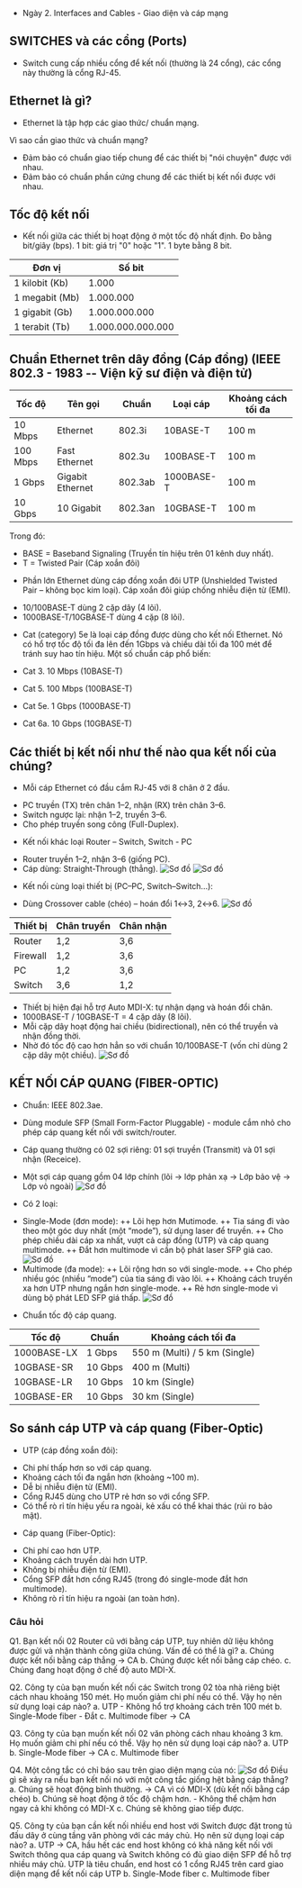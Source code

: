 * Ngày 2. Interfaces and Cables - Giao diện và cáp mạng
## SWITCHES và các cổng (Ports)
- Switch cung cấp nhiều cổng để kết nối (thường là 24 cổng), các cổng này thường là cổng RJ-45.

## Ethernet là gì?
- Ethernet là tập hợp các giao thức/ chuẩn mạng.

Vì sao cần giao thức và chuẩn mạng?
- Đảm bảo có chuẩn giao tiếp chung để các thiết bị "nói chuyện" được với nhau.
- Đảm bảo có chuẩn phần cứng chung để các thiết bị kết nối được với nhau.
## Tốc độ kết nối
- Kết nối giữa các thiết bị hoạt động ở một tốc độ nhất định. Đo bằng bit/giây (bps).
1 bit: giá trị "0" hoặc "1".
1 byte bằng 8 bit.

| Đơn vị         | Số bit            |
| -------------- | ----------------- |
| 1 kilobit (Kb) | 1.000             |
| 1 megabit (Mb) | 1.000.000         |
| 1 gigabit (Gb) | 1.000.000.000     |
| 1 terabit (Tb) | 1.000.000.000.000 |

## Chuẩn Ethernet trên dây đồng (Cáp đồng) (IEEE 802.3 - 1983 -- Viện kỹ sư điện và điện tử)
| Tốc độ   | Tên gọi          | Chuẩn   | Loại cáp   | Khoảng cách tối đa |
| -------- | ---------------- | ------- | ---------- | ------------------ |
| 10 Mbps  | Ethernet         | 802.3i  | 10BASE-T   | 100 m              |
| 100 Mbps | Fast Ethernet    | 802.3u  | 100BASE-T  | 100 m              |
| 1 Gbps   | Gigabit Ethernet | 802.3ab | 1000BASE-T | 100 m              |
| 10 Gbps  | 10 Gigabit       | 802.3an | 10GBASE-T  | 100 m              |

Trong đó:
+ BASE = Baseband Signaling (Truyền tín hiệu trên 01 kênh duy nhất).
+ T = Twisted Pair (Cáp xoắn đôi)

- Phần lớn Ethernet dùng cáp đồng xoắn đôi UTP (Unshielded Twisted Pair – không bọc kim loại). Cáp xoắn đôi giúp chống nhiễu điện từ (EMI).
+ 10/100BASE-T dùng 2 cặp dây (4 lõi).
+ 1000BASE-T/10GBASE-T dùng 4 cặp (8 lõi).
- Cat (category) 5e là loại cáp đồng được dùng cho kết nối Ethernet. Nó có hổ trợ tốc độ tối đa lên đến 1Gbps và chiều dài tối đa 100 mét để tránh suy hao tín hiệu. Một số chuẩn cáp phổ biến:

+ Cat 3. 10 Mbps (10BASE-T)

+ Cat 5. 100 Mbps (100BASE-T)

+ Cat 5e. 1 Gbps (1000BASE-T)

+ Cat 6a. 10 Gbps (10GBASE-T)
 
 ## Các thiết bị kết nối như thế nào qua kết nối của chúng?
 - Mỗi cáp Ethernet có đầu cắm RJ-45 với 8 chân ở 2 đầu.
+ PC truyền (TX) trên chân 1–2, nhận (RX) trên chân 3–6.
+ Switch ngược lại: nhận 1–2, truyền 3–6.
+ Cho phép truyền song công (Full-Duplex).
- Kết nối khác loại Router – Switch, Switch - PC
+ Router truyền 1–2, nhận 3–6 (giống PC).
+ Cáp dùng: Straight-Through (thẳng).
![Sơ đồ](img/d2_img1.png)
![Sơ đồ](img/d2_img2.png)
- Kết nối cùng loại thiết bị (PC–PC, Switch–Switch…):
+ Dùng Crossover cable (chéo) – hoán đổi 1↔3, 2↔6.
![Sơ đồ](img/d2_img3.png)

| Thiết bị | Chân truyền | Chân nhận |
| -------- | ----------- | --------- |
| Router   | 1,2         | 3,6       |
| Firewall | 1,2         | 3,6       |
| PC       | 1,2         | 3,6       |
| Switch   | 3,6         | 1,2       |

- Thiết bị hiện đại hỗ trợ Auto MDI-X: tự nhận dạng và hoán đổi chân.
- 1000BASE-T / 10GBASE-T = 4 cặp dây (8 lõi).
- Mỗi cặp dây hoạt động hai chiều (bidirectional), nên có thể truyền và nhận đồng thời.
- Nhờ đó tốc độ cao hơn hẳn so với chuẩn 10/100BASE-T (vốn chỉ dùng 2 cặp dây một chiều).
![Sơ đồ](img/d2_img4.png)

## KẾT NỐI CÁP QUANG (FIBER-OPTIC)
- Chuẩn: IEEE 802.3ae. 
- Dùng module SFP (Small Form-Factor Pluggable) - module cắm nhỏ cho phép cáp quang kết nối với switch/router. 
- Cáp quang thường có 02 sợi riêng: 01 sợi truyền (Transmit) và 01 sợi nhận (Receice).
- Một sợi cáp quang gồm 04 lớp chính (lõi -> lớp phản xạ -> Lớp bảo vệ -> Lớp vỏ ngoài)
![Sơ đồ](img/d2_img5.png)

- Có 2 loại:
+ Single-Mode (đơn mode): 
++ Lõi hẹp hơn Mutimode.
++ Tia sáng đi vào theo một góc duy nhất (một “mode”), sử dụng laser để truyền.
++ Cho phép chiều dài cáp xa nhất, vượt cả cáp đồng (UTP) và cáp quang multimode.
++ Đắt hơn multimode vì cần bộ phát laser SFP giá cao.
![Sơ đồ](img/d2_img6.png)
+ Multimode (đa mode): 
++ Lõi rộng hơn so với single-mode.
++ Cho phép nhiều góc (nhiều “mode”) của tia sáng đi vào lõi.
++ Khoảng cách truyền xa hơn UTP nhưng ngắn hơn single-mode.
++ Rẻ hơn single-mode vì dùng bộ phát LED SFP giá thấp.
![Sơ đồ](img/d2_img7.png)
- Chuẩn tốc độ cáp quang. 

| Tốc độ      | Chuẩn   | Khoảng cách tối đa            |
| ----------- | ------- | ----------------------------- |
| 1000BASE-LX | 1 Gbps  | 550 m (Multi) / 5 km (Single) |
| 10GBASE-SR  | 10 Gbps | 400 m (Multi)                 |
| 10GBASE-LR  | 10 Gbps | 10 km (Single)                |
| 10GBASE-ER  | 10 Gbps | 30 km (Single)                |

## So sánh cáp UTP và cáp quang (Fiber-Optic)

- UTP (cáp đồng xoắn đôi):
+ Chi phí thấp hơn so với cáp quang.
+ Khoảng cách tối đa ngắn hơn (khoảng ~100 m).
+ Dễ bị nhiễu điện từ (EMI).
+ Cổng RJ45 dùng cho UTP rẻ hơn so với cổng SFP.
+ Có thể rò rỉ tín hiệu yếu ra ngoài, kẻ xấu có thể khai thác (rủi ro bảo mật).
- Cáp quang (Fiber-Optic):
+ Chi phí cao hơn UTP.
+ Khoảng cách truyền dài hơn UTP.
+ Không bị nhiễu điện từ (EMI).
+ Cổng SFP đắt hơn cổng RJ45 (trong đó single-mode đắt hơn multimode).
+ Không rò rỉ tín hiệu ra ngoài (an toàn hơn).

### Câu hỏi
Q1. Bạn kết nối 02 Router cũ với bằng cáp UTP, tuy nhiên dữ liệu không được gửi và nhận thành công giữa chúng. Vấn đề có thể là gì?
a. Chúng được kết nối bằng cáp thẳng -> CA
b. Chúng được kết nối bằng cáp chéo.
c. Chúng đang hoạt động ở chế độ auto MDI-X.

Q2. Công ty của bạn muốn kết nối các Switch trong 02 tòa nhà riêng biệt cách nhau khoảng 150 mét. Họ muốn giảm chi phí nếu có thể. Vậy họ nên sử dụng loại cáp nào?
a. UTP - Không hổ trợ khoảng cách trên 100 mét
b. Single-Mode fiber - Đắt
c. Multimode fiber -> CA

Q3. Công ty của bạn muốn kết nối 02 văn phòng cách nhau khoảng 3 km. Họ muốn giảm chi phí nếu có thể. Vậy họ nên sử dụng loại cáp nào?
a. UTP
b. Single-Mode fiber -> CA
c. Multimode fiber 

Q4. Một công tắc có chỉ báo sau trên giao diện mạng của nó:
![Sơ đồ](img/d2_img8.png)
Điều gì sẽ xảy ra nếu bạn kết nối nó với một công tắc giống hệt bằng cáp thẳng?
a. Chúng sẽ hoạt động bình thường. -> CA vì có MDI-X (dù kết nối bằng cáp chéo)
b. Chúng sẽ hoạt động ở tốc độ chậm hơn. - Không thể chậm hơn ngay cả khi không có MDI-X
c. Chúng sẽ không giao tiếp được.

Q5. Công ty của bạn cần kết nối nhiều end host với Switch được đặt trong tủ đấu dây ở cùng tầng văn phòng với các máy chủ. Họ nên sử dụng loại cáp nào?
a. UTP -> CA, hầu hết các end host không có khả năng kết nối với Switch thông qua cáp quang và Switch không có đủ giao diện SFP để hỗ trợ nhiều máy chủ. UTP là tiêu chuẩn, end host có 1 cổng RJ45 trên card giao diện mạng để kết nối cáp UTP 
b. Single-Mode fiber 
c. Multimode fiber 